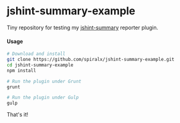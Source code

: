# jshint-summary-example

Tiny repository for testing my [jshint-summary](https://github.com/spiralx/jshint-summary) reporter plugin.


#### Usage

```sh
# Download and install
git clone https://github.com/spiralx/jshint-summary-example.git
cd jshint-summary-example
npm install

# Run the plugin under Grunt
grunt

# Run the plugin under Gulp
gulp
```

That's it!

